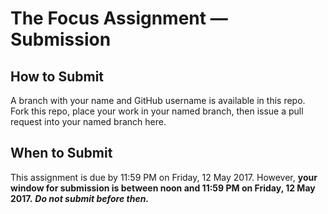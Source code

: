 # The Focus Assignment — Submission

## How to Submit

A branch with your name and GitHub username is available in this repo. Fork this repo, place your work in your named branch, then issue a pull request into your named branch here.

## When to Submit

This assignment is due by 11:59 PM on Friday, 12 May 2017. However, **your window for submission is between noon and 11:59 PM on Friday, 12 May 2017.** **_Do not submit before then._**
